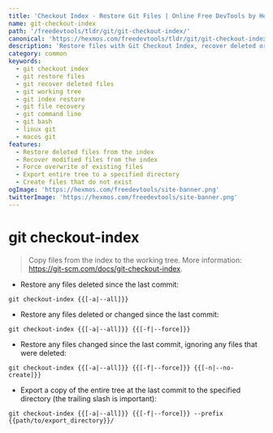 ```yaml
---
title: 'Checkout Index - Restore Git Files | Online Free DevTools by Hexmos'
name: git-checkout-index
path: '/freedevtools/tldr/git/git-checkout-index/'
canonical: 'https://hexmos.com/freedevtools/tldr/git/git-checkout-index/'
description: 'Restore files with Git Checkout Index, recover deleted or modified files from the Git index effortlessly. Free online tool, no registration required.'
category: common
keywords:
  - git checkout index
  - git restore files
  - git recover deleted files
  - git working tree
  - git index restore
  - git file recovery
  - git command line
  - git bash
  - linux git
  - macos git
features:
  - Restore deleted files from the index
  - Recover modified files from the index
  - Force overwrite of existing files
  - Export entire tree to a specified directory
  - Create files that do not exist
ogImage: 'https://hexmos.com/freedevtools/site-banner.png'
twitterImage: 'https://hexmos.com/freedevtools/site-banner.png'
---
```


# git checkout-index

> Copy files from the index to the working tree.
> More information: <https://git-scm.com/docs/git-checkout-index>.

- Restore any files deleted since the last commit:

`git checkout-index {{[-a|--all]}}`

- Restore any files deleted or changed since the last commit:

`git checkout-index {{[-a|--all]}} {{[-f|--force]}}`

- Restore any files changed since the last commit, ignoring any files that were deleted:

`git checkout-index {{[-a|--all]}} {{[-f|--force]}} {{[-n|--no-create]}}`

- Export a copy of the entire tree at the last commit to the specified directory (the trailing slash is important):

`git checkout-index {{[-a|--all]}} {{[-f|--force]}} --prefix {{path/to/export_directory}}/`

